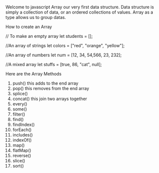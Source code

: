 Welcome to javascript Array our very first data structure.
Data structure is simply a collection of data, or an ordered collections of values.
Array as a type allows us to group datas.

How to create an Array

// To make an empty array
let students = [];

//An array of strings
let colors = ["red", "orange", "yellow"];

//An array of numbers
let num = [12, 34, 54,566, 23, 232];

//A mixed array
let stuffs = [true, 86, "cat", null];

Here are the Array Methods

1. push()  this adds to the end array
2. pop() this removes from the end array
3. splice()
4. concat() this join two arrays together
5. every()
6. some()
7. filter()
8. find()
9. findIndex()
10. forEach()
11. includes()
12. indexOf()
13. map()
14. flatMap()
15. reverse()
16. slice()
17. sort()